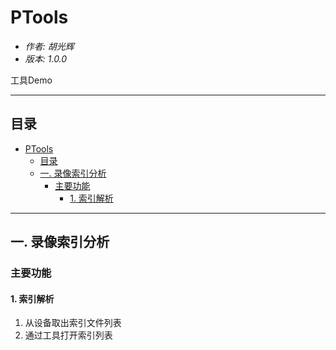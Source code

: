 # PTools

- *作者: 胡光辉*
- *版本: 1.0.0*

工具Demo

---

## 目录

- [PTools](#PTools)
  - [目录](#目录)
  - [一. 录像索引分析](#一-录像索引分析)
    - [主要功能](#主要功能)
      - [1. 索引解析](#1-索引解析)

---

## 一. 录像索引分析

### 主要功能 

#### 1. 索引解析

1. 从设备取出索引文件列表
2. 通过工具打开索引列表
